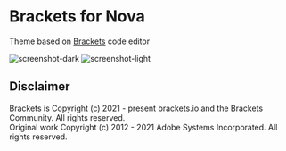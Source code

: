 # Brackets for Nova

Theme based on [Brackets](http://brackets.io) code editor

![screenshot-dark](https://raw.githubusercontent.com/maxgrafik/Brackets.novaextension/main/Images/readme/nova-brackets-dark.png)
![screenshot-light](https://raw.githubusercontent.com/maxgrafik/Brackets.novaextension/main/Images/readme/nova-brackets-light.png)

## Disclaimer

Brackets is Copyright (c) 2021 - present brackets.io and the Brackets Community. All rights reserved.  
Original work Copyright (c) 2012 - 2021 Adobe Systems Incorporated. All rights reserved.
